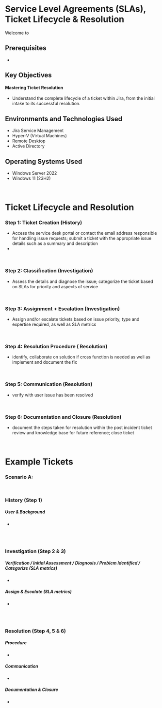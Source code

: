 <h1> Service Level Agreements (SLAs), Ticket Lifecycle & Resolution </h1>


<p>Welcome to </p>

<h2>Prerequisites</h2>

- 

<h2>Key Objectives</h2>

<h4>Mastering Ticket Resolution</h4>

- Understand the complete lifecycle of a ticket within Jira, from the initial intake to its successful resolution.



<h2>Environments and Technologies Used</h2>

- Jira Service Management
- Hyper-V (Virtual Machines)
- Remote Desktop
- Active Directory

<h2>Operating Systems Used </h2>

- Windows Server 2022
- Windows 11 (23H2)


<br>



<h1>Ticket Lifecycle and Resolution</h1>

<h3>Step 1: Ticket Creation (History)</h3>
<p> </p>

- Access the service desk portal or contact the email address responsible for handling issue requests; submit a ticket with the appropriate issue details such as a summary and description
- 

<br>


<h3>Step 2: Classification (Investigation)</h3>
<p></p>

- Assess the details and diagnose the issue; categorize the ticket based on SLAs for priority and aspects of service

<br>


<h3>Step 3: Assignment + Escalation (Investigation)</h3>
<p></p>

- Assign and/or escalate tickets based on issue priority, type and expertise required, as well as SLA metrics

<br>



<h3>Step 4: Resolution Procedure ( Resolution)</h3>
<p></p>

- identify, collaborate on solution if cross function is needed as well as implement and document the fix

<br>


<h3>Step 5: Communication (Resolution)</h3>
<p></p>

- verify with user issue has been resolved

<br>


<h3>Step 6: Documentation and Closure (Resolution)</h3>
<p></p>

- document the steps taken for resolution within the post incident ticket review and knowledge base for future reference; close ticket

<br>



<h1>Example Tickets</h1>

<h3>Scenario A: </h3>

<br>

<h3>History (Step 1)</h3>

<h5><strong>User & Background</strong> </h5>

- 



<br>
<br>

<h3>Investigation (Step 2 & 3)</h3>

<h5> Verification / Initial Assessment / Diagnosis / Problem Identified / Categorize (SLA metrics)</h5>


- 

<h5> Assign & Escalate (SLA metrics)</h5>


- 

<br>
<br>

<h3>Resolution (Step 4, 5 & 6)</h3>



<h5>Procedure</h5>

- 



<h5>Communication</h5>

- 

<h5>Documentation & Closure</h5>

- 


